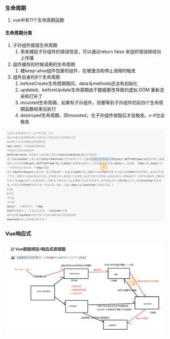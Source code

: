 ### 生命周期

1. vue中有11个生命周期函数

#### 生命周期分类

1. 子孙组件报错生命周期
   1. 用来捕捉子孙组件的错误信息，可以通过return false 来组织错误继续向上传播
2. 组件缓存的时候调用的生命周期
   1. 被keep-alive组件包裹的组件，在被激活和停止调用时触发
3. 组件自身的8个生命周期
   1. beforeCreate生命周期期间，data与methods还没有初始化
   2. updated、beforeUpdate生命周期由于数据更改导致的虚拟 DOM 重新渲染和打补丁
   3. mounted生命周期，如果有子孙组件，则要等到子孙组件的前四个生命周期函数结束后执行
   4. destroyed生命周期，同mounted，在子孙组件销毁后才会触发。v-if也会触发

![image-20210826064545914](复习——vue-img/image-20210826064545914.png)

### Vue响应式

![image-20210826073056793](复习——vue-img/image-20210826073056793.png)